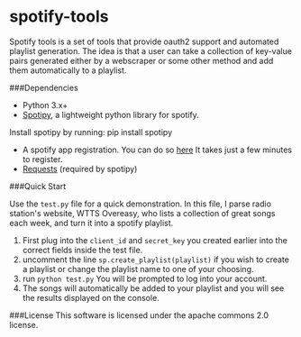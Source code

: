 spotify-tools
=============

Spotify tools is a set of tools that provide oauth2 support
and automated playlist generation.  The idea is that a user can take a
collection of key-value pairs generated either by a webscraper or some other
method and add them automatically to a playlist.

###Dependencies

* Python 3.x+
* [Spotipy](https://github.com/plamere/spotipy), a lightweight python library for spotify.

Install spotipy by running:
    pip install spotipy

* A spotify app registration.  You can do so [here](https://developer.spotify.com/my-applications/#!/applications)  It takes just a few minutes to register.
* [Requests](https://github.com/kennethreitz/requests) (required by spotipy)

###Quick Start

Use the `test.py` file for a quick demonstration.  In this file, I parse radio
station's website, WTTS Overeasy, who lists a collection of great songs 
each week, and turn it into a spotify playlist.

1. First plug into the `client_id` and `secret_key` you created earlier
into the correct fields inside the test file.
2. uncomment the line `sp.create_playlist(playlist)` if you wish to create
a playlist or change the playlist name to one of your choosing.
3. run `python test.py` You will be prompted to log into your account.
4. The songs will automatically be added to your playlist and you will see
the results displayed on the console.

###License
This software is licensed under the apache commons 2.0 license.
